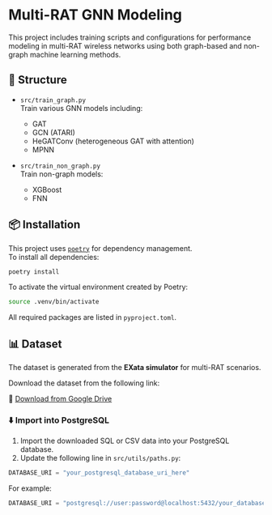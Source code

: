 # Multi-RAT GNN Modeling

This project includes training scripts and configurations for performance modeling in multi-RAT wireless networks using both graph-based and non-graph machine learning methods.

## 📁 Structure

- `src/train_graph.py`  
  Train various GNN models including:
  - GAT
  - GCN (ATARI)
  - HeGATConv (heterogeneous GAT with attention)
  - MPNN

- `src/train_non_graph.py`  
  Train non-graph models:
  - XGBoost
  - FNN

## 📦 Installation

This project uses [`poetry`](https://python-poetry.org/) for dependency management.  
To install all dependencies:

```bash
poetry install
```

To activate the virtual environment created by Poetry:

```bash
source .venv/bin/activate
```

All required packages are listed in `pyproject.toml`.

## 📊 Dataset

The dataset is generated from the **EXata simulator** for multi-RAT scenarios.

Download the dataset from the following link:

🔗 [Download from Google Drive](https://drive.google.com/drive/folders/14UZ4LrYjAf6b1xADC4gA1hc9eVSKvsNu?usp=share_link)

### ⬇️ Import into PostgreSQL

1. Import the downloaded SQL or CSV data into your PostgreSQL database.
2. Update the following line in `src/utils/paths.py`:

```python
DATABASE_URI = "your_postgresql_database_uri_here"
```

For example:

```python
DATABASE_URI = "postgresql://user:password@localhost:5432/your_database"
```
